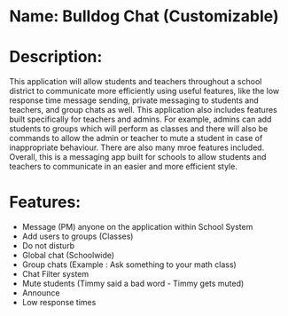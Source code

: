 # Name: Bulldog Chat (Customizable)

# Description:
This application will allow students and teachers throughout a school district to communicate more efficiently using useful features, like the low response time message sending, private messaging to students and teachers, and group chats as well. This application also includes features built specifically for teachers and admins. For example, admins can add students to groups which will perform as classes and there will also be commands to allow the admin or teacher to mute a student in case of inappropriate behaviour. There are also many mroe features included. Overall, this is a messaging app built for schools to allow students and teachers to communicate in an easier and more efficient style.  

# Features:
- Message (PM) anyone on the application within School System
-  Add users to groups (Classes)
-  Do not disturb 
-  Global chat (Schoolwide)
-  Group chats (Example : Ask something to your math class)
-  Chat Filter system 
-  Mute students (Timmy said a bad word - Timmy gets muted)
-  Announce 
-  Low response times

